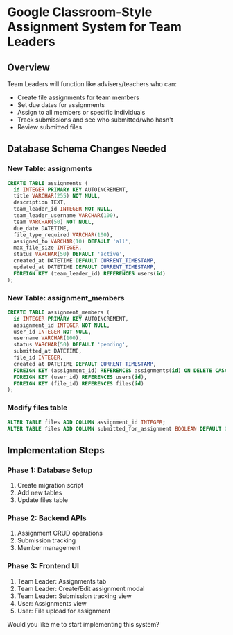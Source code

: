 # Google Classroom-Style Assignment System for Team Leaders

## Overview
Team Leaders will function like advisers/teachers who can:
- Create file assignments for team members
- Set due dates for assignments
- Assign to all members or specific individuals
- Track submissions and see who submitted/who hasn't
- Review submitted files

## Database Schema Changes Needed

### New Table: assignments
```sql
CREATE TABLE assignments (
  id INTEGER PRIMARY KEY AUTOINCREMENT,
  title VARCHAR(255) NOT NULL,
  description TEXT,
  team_leader_id INTEGER NOT NULL,
  team_leader_username VARCHAR(100),
  team VARCHAR(50) NOT NULL,
  due_date DATETIME,
  file_type_required VARCHAR(100),
  assigned_to VARCHAR(10) DEFAULT 'all',
  max_file_size INTEGER,
  status VARCHAR(50) DEFAULT 'active',
  created_at DATETIME DEFAULT CURRENT_TIMESTAMP,
  updated_at DATETIME DEFAULT CURRENT_TIMESTAMP,
  FOREIGN KEY (team_leader_id) REFERENCES users(id)
);
```

### New Table: assignment_members
```sql
CREATE TABLE assignment_members (
  id INTEGER PRIMARY KEY AUTOINCREMENT,
  assignment_id INTEGER NOT NULL,
  user_id INTEGER NOT NULL,
  username VARCHAR(100),
  status VARCHAR(50) DEFAULT 'pending',
  submitted_at DATETIME,
  file_id INTEGER,
  created_at DATETIME DEFAULT CURRENT_TIMESTAMP,
  FOREIGN KEY (assignment_id) REFERENCES assignments(id) ON DELETE CASCADE,
  FOREIGN KEY (user_id) REFERENCES users(id),
  FOREIGN KEY (file_id) REFERENCES files(id)
);
```

### Modify files table
```sql
ALTER TABLE files ADD COLUMN assignment_id INTEGER;
ALTER TABLE files ADD COLUMN submitted_for_assignment BOOLEAN DEFAULT 0;
```

## Implementation Steps

### Phase 1: Database Setup
1. Create migration script
2. Add new tables
3. Update files table

### Phase 2: Backend APIs
1. Assignment CRUD operations
2. Submission tracking
3. Member management

### Phase 3: Frontend UI
1. Team Leader: Assignments tab
2. Team Leader: Create/Edit assignment modal
3. Team Leader: Submission tracking view
4. User: Assignments view
5. User: File upload for assignment

Would you like me to start implementing this system?
